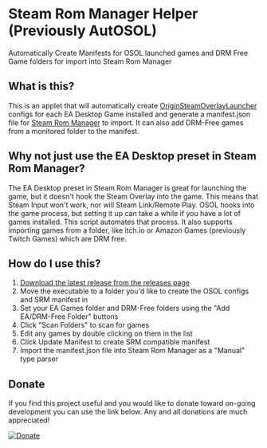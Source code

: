 # Steam Rom Manager Helper (Previously AutOSOL)

Automatically Create Manifests for OSOL launched games and DRM Free Game folders for import into Steam Rom Manager

## What is this?

This is an applet that will automatically create [OriginSteamOverlayLauncher](https://github.com/WombatFromHell/OriginSteamOverlayLauncher) configs for each EA Desktop Game installed and generate a manifest.json file for [Steam Rom Manager](https://github.com/SteamGridDB/steam-rom-manager) to import. It can also add DRM-Free games from a monitored folder to the manifest.

## Why not just use the EA Desktop preset in Steam Rom Manager?

The EA Desktop preset in Steam Rom Manager is great for launching the game, but it doesn't hook the Steam Overlay into the game. This means that Steam Input won't work, nor will Steam Link/Remote Play. OSOL hooks into the game process, but setting it up can take a while if you have a lot of games installed. This script automates that process. It also supports importing games from a folder, like itch.io or Amazon Games (previously Twitch Games) which are DRM free.

## How do I use this?

1. [Download the latest release from the releases page](https://github.com/michaelphagen/Steam-Rom-Manager-Helper/releases)
2. Move the executable to a folder you'd like to create the OSOL configs and SRM manifest in
3. Set your EA Games folder and DRM-Free folders using the "Add EA/DRM-Free Folder" buttons
4. Click "Scan Folders" to scan for games
5. Edit any games by double clicking on them in the list
6. Click Update Manifest to create SRM compatible manifest
7. Import the manifest.json file into Steam Rom Manager as a "Manual" type parser

## Donate

If you find this project useful and you would like to donate toward on-going development you can use the link below. Any and all donations are much appreciated!

[![Donate](https://img.shields.io/badge/Donate-PayPal-green.svg)](https://paypal.me/michaelphagen)
